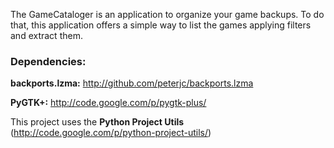 The GameCataloger is an application to organize your game backups. To do that, this application offers a simple way to list the games applying filters and extract them.

### Dependencies: ###
**backports.lzma:** http://github.com/peterjc/backports.lzma

**PyGTK+:** http://code.google.com/p/pygtk-plus/

This project uses the **Python Project Utils** (http://code.google.com/p/python-project-utils/)